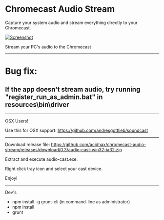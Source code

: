 # Chromecast Audio Stream
Capture your system audio and stream everything directly to your Chromecast.

[![Screenshot](https://s3.amazonaws.com/matbee.com/audio-cast.png)](https://s3.amazonaws.com/matbee.com/audio-cast.png)

Stream your PC's audio to the Chromecast

----
# Bug fix:
If the app doesn't stream audio, try running "register_run_as_admin.bat" in resources\bin\driver
----
---

OSX Users!

Use this for OSX support: https://github.com/andresgottlieb/soundcast

---

Download release file: https://github.com/acidhax/chromecast-audio-stream/releases/download/0.3/audio-cast-win32-ia32.zip

Extract and execute audio-cast.exe.

Right click tray icon and select your cast device.

Enjoy!


---

Dev's

- npm install -g grunt-cli (in command-line as administrator)
- npm install
- grunt
